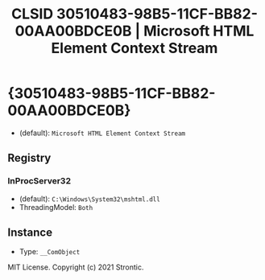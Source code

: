 ﻿---
title: "CLSID 30510483-98B5-11CF-BB82-00AA00BDCE0B | Microsoft HTML Element Context Stream"
excerpt: What is COM-Object CLSID 30510483-98B5-11CF-BB82-00AA00BDCE0B?
---

# {30510483-98B5-11CF-BB82-00AA00BDCE0B}

* (default): `Microsoft HTML Element Context Stream`

## Registry


### InProcServer32

* (default): `C:\Windows\System32\mshtml.dll`
* ThreadingModel: `Both`

## Instance

* Type: `__ComObject`

MIT License. Copyright (c) 2021 Strontic.


